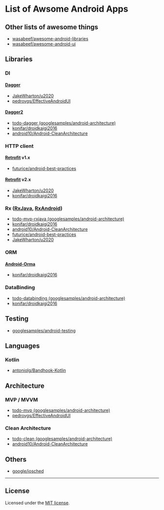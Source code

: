 # List of Awsome Android Apps

## Other lists of awesome things
- [wasabeef/awesome-android-libraries](https://github.com/wasabeef/awesome-android-libraries)
- [wasabeef/awesome-android-ui](https://github.com/wasabeef/awesome-android-ui)


## Libraries
### DI
#### [Dagger][dagger1]
- [JakeWharton/u2020][u2020]
- [pedrovgs/EffectiveAndroidUI][effective]

#### [Dagger2][dagger2]
- [todo-dagger (googlesamples/android-architecture)](https://github.com/googlesamples/android-architecture/tree/todo-mvp-dagger/)
- [konifar/droidkaigi2016][droidkaigi2016]
- [android10/Android-CleanArchitecture][clean]

### HTTP client
#### [Retrofit][retrofit] v1.x
- [futurice/android-best-practices][bestpractice]

#### [Retrofit][retrofit] v2.x
- [JakeWharton/u2020][u2020]
- [konifar/droidkaigi2016][droidkaigi2016]

### Rx ([RxJava][rxjava], [RxAndroid][rxandroid])
- [todo-mvp-rxjava (googlesamples/android-architecture)](https://github.com/googlesamples/android-architecture/tree/dev-todo-mvp-rxjava/)
- [konifar/droidkaigi2016][droidkaigi2016]
- [android10/Android-CleanArchitecture][clean]
- [futurice/android-best-practices][bestpractice]
- [JakeWharton/u2020][u2020]

### ORM
#### [Android-Orma][orma]
- [konifar/droidkaigi2016][droidkaigi2016] 

### DataBinding
- [todo-databinding (googlesamples/android-architecture)](https://github.com/googlesamples/android-architecture/tree/todo-databinding/)
- [konifar/droidkaigi2016][droidkaigi2016] 


## Testing
- [googlesamples/android-testing](https://github.com/googlesamples/android-testing)


## Languages
### Kotlin
- [antoniolg/Bandhook-Kotlin](https://github.com/antoniolg/Bandhook-Kotlin)


## Architecture
### MVP / MVVM
- [todo-mvp (googlesamples/android-architecture)](https://github.com/googlesamples/android-architecture/tree/todo-mvp/)
- [pedrovgs/EffectiveAndroidUI][effective]

### Clean Architecture
- [todo-clean (googlesamples/android-architecture)](https://github.com/googlesamples/android-architecture/tree/todo-mvp-clean/)
- [android10/Android-CleanArchitecture][clean]


## Others
- [google/iosched](https://github.com/google/iosched)


---

## License
Licensed under the [MIT license](http://izumin.mit-license.org/2015).

<!-- libraries -->
[orma]: https://github.com/gfx/Android-Orma
[dagger1]: https://github.com/square/dagger
[dagger2]: https://github.com/google/dagger
[rxjava]: https://github.com/ReactiveX/RxJava
[rxandroid]: https://github.com/ReactiveX/RxAndroid
[retrofit]: https://github.com/square/retrofit

<!-- apps -->
[droidkaigi2016]: https://github.com/konifar/droidkaigi2016
[u2020]: https://github.com/JakeWharton/u2020
[effective]: https://github.com/pedrovgs/EffectiveAndroidUI
[bestpractice]: https://github.com/futurice/android-best-practices
[clean]: https://github.com/android10/Android-CleanArchitecture
